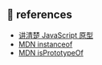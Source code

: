 ## :link: references

- [讲清楚 JavaScript 原型](https://juejin.im/post/5e2ff7dce51d4558021a1a4d)
- [MDN instanceof](https://developer.mozilla.org/zh-CN/docs/Web/JavaScript/Reference/Operators/instanceof)
- [MDN isPrototypeOf](https://developer.mozilla.org/zh-CN/docs/Web/JavaScript/Reference/Global_Objects/Object/isPrototypeOf)
